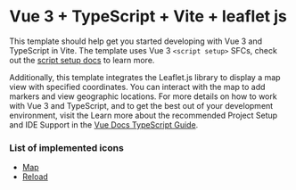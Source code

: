 # Vue 3 + TypeScript + Vite + leaflet js

This template should help get you started developing with Vue 3 and TypeScript in Vite. The template uses Vue 3 `<script setup>` SFCs, check out the [script setup docs](https://v3.vuejs.org/api/sfc-script-setup.html#sfc-script-setup) to learn more.

Additionally, this template integrates the Leaflet.js library to display a map view with specified coordinates. You can interact with the map to add markers and view geographic locations. For more details on how to work with Vue 3 and TypeScript, and to get the best out of your development environment, visit the
Learn more about the recommended Project Setup and IDE Support in the [Vue Docs TypeScript Guide](https://vuejs.org/guide/typescript/overview.html#project-setup).

### List of implemented icons
- [Map](https://www.flaticon.es/icono-gratis/clavo_7547196?term=map&page=1&position=34&origin=search&related_id=7547196)
- [Reload](https://www.flaticon.com/free-icon/reload_4103033?term=reload&page=1&position=17&origin=search&related_id=4103033)